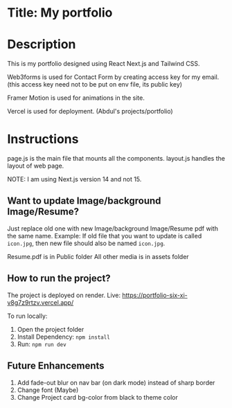 # Title: My portfolio

# Description
This is my portfolio designed using React Next.js and Tailwind CSS.

Web3forms is used for Contact Form by creating access key for my email. (this access key need not to be put on env file, its public key)

Framer Motion is used for animations in the site.

Vercel is used for deployment. (Abdul's projects/portfolio)

# Instructions 

page.js is the main file that mounts all the components.
layout.js handles the layout of web page.

NOTE: I am using Next.js version 14 and not 15.

## Want to update Image/background Image/Resume?
Just replace old one with new Image/background Image/Resume pdf with the same name.
Example: If old file that you want to update is called `icon.jpg`, then new file should also be named `icon.jpg`.


Resume.pdf is in Public folder
All other media is in assets folder


## How to run the project?
The project is deployed on render.
Live: https://portfolio-six-xi-v8g7z9rtzv.vercel.app/

To run locally:
1. Open the project folder
2. Install Dependency: `npm install`
3. Run: `npm run dev`


## Future Enhancements
1. Add fade-out blur on nav bar (on dark mode) instead of sharp border
3. Change font (Maybe)
3. Change Project card bg-color from black to theme color
